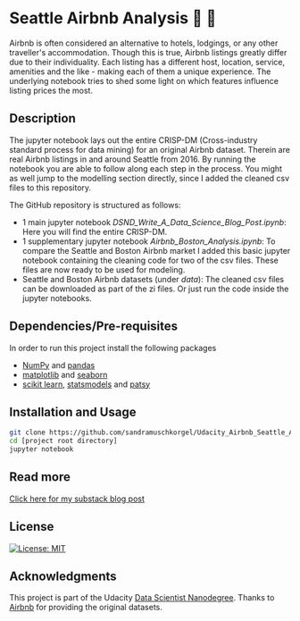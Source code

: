 # Seattle Airbnb Analysis 🏡 🛌
Airbnb is often considered an alternative to hotels, lodgings, or any other traveller's accommodation. Though this is true, Airbnb listings greatly differ due to their individuality. Each listing has a different host, location, service, amenities and the like - making each of them a unique experience. The underlying notebook tries to shed some light on which features influence listing prices the most.

## Description
The jupyter notebook lays out the entire CRISP-DM (Cross-industry standard process for data mining) for an original Airbnb dataset. Therein are real Airbnb listings in and around Seattle from 2016. By running the notebook you are able to follow along each step in the process. You might as well jump to the modelling section directly, since I added the cleaned csv files to this repository.

The GitHub repository is structured as follows:
* 1 main jupyter notebook *DSND_Write_A_Data_Science_Blog_Post.ipynb*: Here you will find the entire CRISP-DM.
* 1 supplementary jupyter notebook *Airbnb_Boston_Analysis.ipynb*: To compare the Seattle and Boston Airbnb market I added this basic jupyter notebook containing the cleaning code for two of the csv files. These files are now ready to be used for modeling.
* Seattle and Boston Airbnb datasets (under *data*): The cleaned csv files can be downloaded as part of the zi files. Or just run the code inside the jupyter notebooks.

## Dependencies/Pre-requisites
In order to run this project install the following packages
* [NumPy](https://numpy.org/install/) and [pandas](https://pandas.pydata.org/pandas-docs/stable/getting_started/install.html)
* [matplotlib](https://matplotlib.org/stable/users/installing.html) and [seaborn](https://seaborn.pydata.org/installing.html)  
* [scikit learn](https://scikit-learn.org/stable/install.html), [statsmodels](https://www.statsmodels.org/stable/install.html) and [patsy](https://pypi.org/project/patsy/)

## Installation and Usage
```bash
git clone https://github.com/sandramuschkorgel/Udacity_Airbnb_Seattle_Analysis.git
cd [project root directory]
jupyter notebook
```

## Read more
[Click here for my substack blog post](https://sandramuschkorgel.substack.com/p/why-airbnb-pricing-is-opaque)

## License
[![License: MIT](https://img.shields.io/badge/License-MIT-yellow.svg)](https://opensource.org/licenses/MIT)

## Acknowledgments
This project is part of the Udacity [Data Scientist Nanodegree](https://www.udacity.com/course/data-scientist-nanodegree--nd025). Thanks to [Airbnb](https://www.airbnb.com/) for providing the original datasets.

